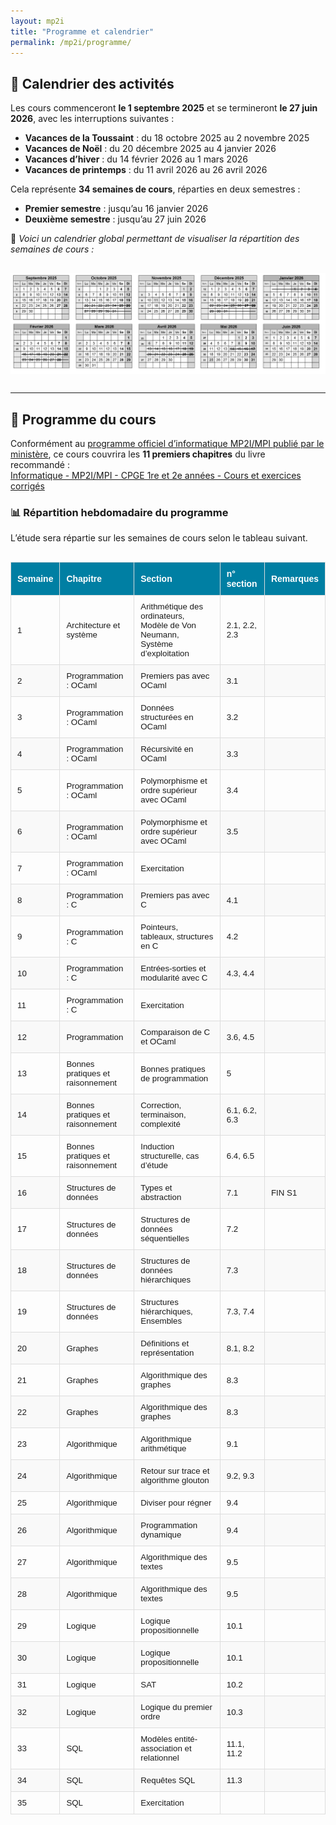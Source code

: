```yaml
---
layout: mp2i
title: "Programme et calendrier"
permalink: /mp2i/programme/
---
```


## 📅 Calendrier des activités

Les cours commenceront **le 1 septembre 2025** et se termineront **le 27 juin 2026**, avec les interruptions suivantes :

- **Vacances de la Toussaint** : du 18 octobre 2025 au 2 novembre 2025  
- **Vacances de Noël** : du 20 décembre 2025 au 4 janvier 2026  
- **Vacances d’hiver** : du 14 février 2026 au 1 mars 2026  
- **Vacances de printemps** : du 11 avril 2026 au 26 avril 2026  

Cela représente **34 semaines de cours**, réparties en deux semestres :  
- **Premier semestre** : jusqu’au 16 janvier 2026  
- **Deuxième semestre** : jusqu’au 27 juin 2026 

📌 *Voici un calendrier global permettant de visualiser la répartition des semaines de cours :*

<img src="/images/calendrier-mp2i.png" alt="Calendrier" width="900px" style="display: block; margin: 30px auto;" />

---

## 📘 Programme du cours

Conformément au [programme officiel d’informatique MP2I/MPI publié par le ministère](https://www.cpgelachenal.fr/documents/Programme%20informatique%20MP2I-MPI.pdf), ce cours couvrira les **11 premiers chapitres** du livre recommandé :  
[Informatique - MP2I/MPI - CPGE 1re et 2e années - Cours et exercices corrigés](https://www.editions-ellipses.fr/accueil/14407-informatique-mpi2-mpi-cpge-1re-et-2e-annees-cours-et-exercices-corriges-9782340070349.html)


### 📊 Répartition hebdomadaire du programme

L’étude sera répartie sur les semaines de cours selon le tableau suivant.
<!-- Questo è un commento in Markdown: non sarà visibile su GitHub  <iframe src="https://docs.google.com/spreadsheets/d/1bLaYKiwjtkOId92elSMJjm0HFgUuNslEN8jcu967iCA/edit?gid=0#gid=0 widget=true&amp;headers=false" width="800px" height="400px" style="border: 1px solid #ccc; margin: 20px auto; display: block;"> </iframe> -->



<style>
  .programme-table {
    width: 100%;
    border-collapse: collapse;
    font-family: Arial, sans-serif;
    font-size: 0.95em;
    margin-top: 30px;
    text-align: left;
  }

  .programme-table th, .programme-table td {
    padding: 10px;
    border: 1px solid #ddd;
  }

  .programme-table th {
    background-color: #007fa3;
    color: white;
    font-size: 1.05em;
  }

  .programme-table tr:nth-child(even) {
    background-color: #f9f9f9;
  }

  .programme-table tr:hover {
    background-color: #f1f1f1;
  }

  .programme-table td.dm-cell {
    text-align: center;
    font-size: 1.2em;
  }

  .programme-table td.fin-cell {
    color: red;
    font-weight: bold;
    text-align: center;
  }
</style>

<table class="programme-table">
  <thead>
    <tr>
      <th>Semaine</th>
      <th>Chapitre</th>
      <th>Section</th>
      <th>n° section</th>
      <th>Remarques</th>
    </tr>
  </thead>
  <tbody>
    <tr><td>1</td><td>Architecture et système</td><td>Arithmétique des ordinateurs, Modèle de Von Neumann, Système d’exploitation </td><td>2.1, 2.2, 2.3 </td><td></td></tr>
    <tr><td>2</td><td>Programmation : OCaml</td><td>Premiers pas avec OCaml</td><td>3.1</td><td></td></tr>
    <tr><td>3</td><td>Programmation : OCaml</td><td>Données structurées en OCaml</td><td>3.2</td><td></td></tr>
    <tr><td>4</td><td>Programmation : OCaml</td><td>Récursivité en OCaml</td><td>3.3</td><td></td></tr>
    <tr><td>5</td><td>Programmation : OCaml</td><td>Polymorphisme et ordre supérieur avec OCaml</td><td>3.4</td><td></td></tr>
    <tr><td>6</td><td>Programmation : OCaml</td><td>Polymorphisme et ordre supérieur avec OCaml</td><td>3.5</td><td></td></tr>
    <tr><td>7</td><td>Programmation : OCaml</td><td>Exercitation</td><td></td><td></td></tr>
    <tr><td>8</td><td>Programmation : C</td><td>Premiers pas avec C</td><td>4.1</td><td></td></tr>
    <tr><td>9</td><td>Programmation : C</td><td>Pointeurs, tableaux, structures en C</td><td>4.2</td><td></td></tr>
    <tr><td>10</td><td>Programmation : C</td><td>Entrées-sorties et modularité avec C</td><td>4.3, 4.4</td><td></td></tr>
    <tr><td>11</td><td>Programmation : C</td><td>Exercitation</td><td></td><td></td></tr>
    <tr><td>12</td><td>Programmation </td><td>Comparaison de C et OCaml</td><td>3.6, 4.5</td><td></td></tr>
    <tr><td>13</td><td>Bonnes pratiques et raisonnement</td><td>Bonnes pratiques de programmation</td><td>5</td><td></td></tr>
    <tr><td>14</td><td>Bonnes pratiques et raisonnement</td><td>Correction, terminaison, complexité</td><td>6.1, 6.2, 6.3</td><td></td></tr>
    <tr><td>15</td><td>Bonnes pratiques et raisonnement</td><td>Induction structurelle, cas d’étude</td><td>6.4, 6.5</td><td></td></tr>
    <tr><td>16</td><td>Structures de données</td><td>Types et abstraction</td><td>7.1</td><td>FIN S1</td></tr>
    <tr><td>17</td><td>Structures de données</td><td>Structures de données séquentielles</td><td>7.2</td><td></td></tr>
    <tr><td>18</td><td>Structures de données</td><td>Structures de données hiérarchiques</td><td>7.3</td><td></td></tr>
    <tr><td>19</td><td>Structures de données</td><td>Structures hiérarchiques, Ensembles</td><td>7.3, 7.4</td><td></td></tr>
    <tr><td>20</td><td>Graphes</td><td>Définitions et représentation</td><td>8.1, 8.2</td><td></td></tr>
    <tr><td>21</td><td>Graphes</td><td>Algorithmique des graphes</td><td>8.3</td><td></td></tr>
    <tr><td>22</td><td>Graphes</td><td>Algorithmique des graphes</td><td>8.3</td><td></td></tr>
    <tr><td>23</td><td>Algorithmique</td><td>Algorithmique arithmétique</td><td>9.1</td><td></td></tr>
    <tr><td>24</td><td>Algorithmique</td><td>Retour sur trace et algorithme glouton</td><td>9.2, 9.3</td><td></td></tr>
    <tr><td>25</td><td>Algorithmique</td><td>Diviser pour régner</td><td>9.4</td><td></td></tr>
    <tr><td>26</td><td>Algorithmique</td><td>Programmation dynamique</td><td>9.4</td><td></td></tr>
    <tr><td>27</td><td>Algorithmique</td><td>Algorithmique des textes</td><td>9.5</td><td></td></tr>
    <tr><td>28</td><td>Algorithmique</td><td>Algorithmique des textes</td><td>9.5</td><td></td></tr>
    <tr><td>29</td><td>Logique</td><td>Logique propositionnelle</td><td>10.1</td><td></td></tr>
    <tr><td>30</td><td>Logique</td><td>Logique propositionnelle</td><td>10.1</td><td></td></tr>
    <tr><td>31</td><td>Logique</td><td>SAT</td><td>10.2</td><td></td></tr>
    <tr><td>32</td><td>Logique</td><td>Logique du premier ordre</td><td>10.3</td><td></td></tr>
    <tr><td>33</td><td>SQL</td><td>Modèles entité-association et relationnel</td><td>11.1, 11.2</td><td></td></tr>
    <tr><td>34</td><td>SQL</td><td>Requêtes SQL</td><td>11.3</td><td></td></tr>
    <tr><td>35</td><td>SQL</td><td>Exercitation </td><td></td><td></td></tr>
  </tbody>
</table>



